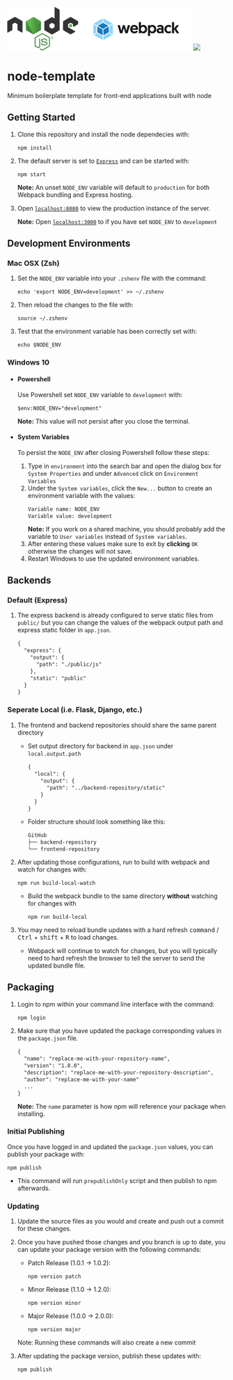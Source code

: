 <div>
  <img src="./public/images/svg/nodejs.svg" height=100>
  <img src="./public/images/svg/webpack.svg" height=100>
  <img src="https://upload.wikimedia.org/wikipedia/commons/a/a7/React-icon.svg" height=100>
</div>

# node-template
Minimum boilerplate template for front-end applications built with node

## Getting Started
1. Clone this repository and install the node dependecies with:
    ```
    npm install
    ```
2. The default server is set to [`Express`](https://expressjs.com/) and can be started with:
    ```
    npm start
    ```
    **Note:** An unset `NODE_ENV` variable will default to `production` for both Webpack bundling and Express hosting.
3. Open [`localhost:8080`](localhost:8080) to view the production instance of the server.

    **Note:** Open [`localhost:3000`](localhost:3000) to if you have set `NODE_ENV` to `development`

## Development Environments
### Mac OSX (Zsh)
1. Set the `NODE_ENV` variable into your `.zshenv` file with the command:
    ```
    echo 'export NODE_ENV=development' >> ~/.zshenv
    ```
2. Then reload the changes to the file with:
    ```
    source ~/.zshenv
    ```
3. Test that the environment variable has been correctly set with:
    ```
    echo $NODE_ENV
    ```

### Windows 10
* #### Powershell

  Use Powershell set `NODE_ENV` variable to `development` with:
  ```
  $env:NODE_ENV="development"
  ```
  **Note:** This value will not persist after you close the terminal.

* #### System Variables
  
  To persist the `NODE_ENV` after closing Powershell follow these steps:
  1. Type in `environment` into the search bar and open the dialog box for `System Properties` and under `Advanced` click on `Environment Variables`
  2. Under the `System variables`, click the `New...` button to create an environment variable with the values:
      ```
      Variable name: NODE_ENV
      Variable value: development
      ```
      **Note:** If you work on a shared machine, you should probably add the variable to `User variables` instead of `System variables`.
  3. After entering these values make sure to exit by **clicking** `OK` otherwise the changes will not save.
  4. Restart Windows to use the updated environment variables.

## Backends
### Default (Express)
1. The express backend is already configured to serve static files from `public/` but you can change the values of the webpack output path and express static folder in `app.json`.
    ```
    {
      "express": {
        "output": {
          "path": "./public/js"
        },
        "static": "public"
      }
    } 
    ```

### Seperate Local (i.e. Flask, Django, etc.)
1. The frontend and backend repositories should share the same parent directory
    * Set output directory for backend in `app.json` under `local.output.path`
      ```
      {
        "local": {
          "output": {
            "path": "../backend-repository/static"
          }
        }
      } 
      ```
    * Folder structure should look something like this:
      ```
      GitHub
      ├── backend-repository
      └── frontend-repository
      ```
2. After updating those configurations, run  to build with webpack and watch for changes with:
    ```
    npm run build-local-watch
    ```
    * Build the webpack bundle to the same directory **without** watching for changes with 
      ```
      npm run build-local
      ```

3. You may need to reload bundle updates with a hard refresh <kbd>command</kbd> / <kbd>Ctrl</kbd> + <kbd>shift</kbd> + <kbd>R</kbd> to load changes.
    * Webpack will continue to watch for changes, but you will typically need to hard refresh the browser to tell the server to send the updated bundle file.

## Packaging
1. Login to npm within your command line interface with the command:
    ```
    npm login
    ```
2. Make sure that you have updated the package corresponding values in the `package.json` file.
    ```
    {
      "name": "replace-me-with-your-repository-name",
      "version": "1.0.0",
      "description": "replace-me-with-your-repository-description",
      "author": "replace-me-with-your-name"
      ...
    }
    ```
    **Note:** The `name` parameter is how npm will reference your package when installing.

### Initial Publishing
Once you have logged in and updated the `package.json` values, you can publish your package with:

```
npm publish
```
  * This command will run `prepublishOnly` script and then publish to npm afterwards.

### Updating
1. Update the source files as you would and create and push out a commit for these changes.
2. Once you have pushed those changes and you branch is up to date, you can update your package version with the following commands:
    * Patch Release (1.0.1 -> 1.0.2):
      ```
      npm version patch
      ```
    * Minor Release (1.1.0 -> 1.2.0):
      ```
      npm version minor
      ```
    * Major Release (1.0.0 -> 2.0.0):
      ```
      npm version major
      ```
    Note: Running these commands will also create a new commit

3. After updating the package version, publish these updates with:
      ```
      npm publish
      ```
